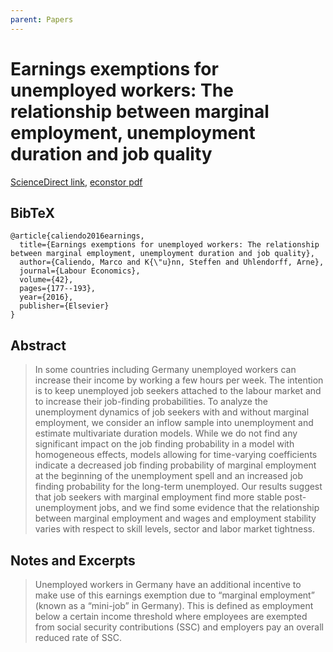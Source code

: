 ```yaml
---
parent: Papers
---
```


# Earnings exemptions for unemployed workers: The relationship between marginal employment, unemployment duration and job quality

[ScienceDirect link](https://www.sciencedirect.com/science/article/pii/S0927537116300719?via%3Dihub),
[econstor pdf](https://www.econstor.eu/bitstream/10419/147863/1/dp10177.pdf)

## BibTeX
```
@article{caliendo2016earnings,
  title={Earnings exemptions for unemployed workers: The relationship between marginal employment, unemployment duration and job quality},
  author={Caliendo, Marco and K{\"u}nn, Steffen and Uhlendorff, Arne},
  journal={Labour Economics},
  volume={42},
  pages={177--193},
  year={2016},
  publisher={Elsevier}
}
```

## Abstract

> In some countries including Germany unemployed workers can increase their income by working a few hours per week. The intention is to keep unemployed job seekers attached to the labour market and to increase their job-finding probabilities. To analyze the unemployment dynamics of job seekers with and without marginal employment, we consider an inflow sample into unemployment and estimate multivariate duration models. While we do not find any significant impact on the job finding probability in a model with homogeneous effects, models allowing for time-varying coefficients indicate a decreased job finding probability of marginal employment at the beginning of the unemployment spell and an increased job finding probability for the long-term unemployed. Our results suggest that job seekers with marginal employment find more stable post-unemployment jobs, and we find some evidence that the relationship between marginal employment and wages and employment stability varies with respect to skill levels, sector and labor market tightness.



## Notes and Excerpts

> Unemployed workers in Germany have an additional incentive to make use of this earnings exemption
due to “marginal employment” (known as a “mini-job” in Germany). This is defined as employment
below a certain income threshold where employees are exempted from social security contributions (SSC)
and employers pay an overall reduced rate of SSC.


